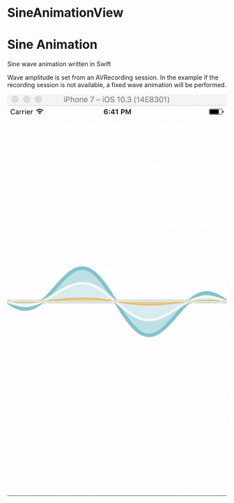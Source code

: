 # SineAnimationView
Sine Animation
======

Sine wave animation written in Swift

Wave amplitude is set from an AVRecording session. In the example if the recording session is not available, a fixed wave animation will be performed.

![Demo](	https://raw.githubusercontent.com/papanton/SineAnimationView/master/syncAnimation.gif)
